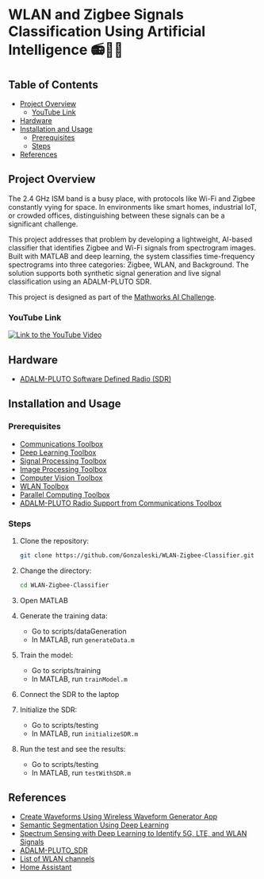 # WLAN and Zigbee Signals Classification Using Artificial Intelligence 📻🛜📶

## Table of Contents
- [Project Overview](#project-overview)
  - [YouTube Link](#youtube-link)
- [Hardware](#hardware)
- [Installation and Usage](#installation-and-usage)
  - [Prerequisites](#prerequisites)
  - [Steps](#steps)
- [References](#references)

## **Project Overview**

The 2.4 GHz ISM band is a busy place, with protocols like Wi-Fi and Zigbee constantly vying for space. In environments like smart homes, industrial IoT, or crowded offices, distinguishing between these signals can be a significant challenge.

This project addresses that problem by developing a lightweight, AI-based classifier that identifies Zigbee and Wi-Fi signals from spectrogram images. Built with MATLAB and deep learning, the system classifies time-frequency spectrograms into three categories: Zigbee, WLAN, and Background. The solution supports both synthetic signal generation and live signal classification using an ADALM-PLUTO SDR.

This project is designed as part of the [Mathworks AI Challenge](https://uk.mathworks.com/academia/students/competitions/student-challenge/ai-challenge.html).


### **YouTube Link**

[![Link to the YouTube Video]()]()

## **Hardware**  

- [ADALM-PLUTO Software Defined Radio (SDR)](https://www.mouser.co.uk/ProductDetail/Analog-Devices/ADALM-PLUTO?qs=xbccQsLEe0ffoUoi%2FjfIWA%3D%3D&srsltid=AfmBOopmZ69ZNWqMXb250HqwJH8mDjs4Z5lK6xoUCLQz-2SmXdFxUKyD)

## **Installation and Usage**

### **Prerequisites**
- [Communications Toolbox](https://uk.mathworks.com/help/comm/index.html)
- [Deep Learning Toolbox](https://uk.mathworks.com/help/deeplearning/index.html)
- [Signal Processing Toolbox](https://uk.mathworks.com/help/signal/index.html)
- [Image Processing Toolbox](https://uk.mathworks.com/help/images/index.html)
- [Computer Vision Toolbox](https://uk.mathworks.com/help/vision/index.html)
- [WLAN Toolbox](https://uk.mathworks.com/help/wlan/index.html)
- [Parallel Computing Toolbox](https://uk.mathworks.com/help/parallel-computing/index.html)
- [ADALM-PLUTO Radio Support from Communications Toolbox](https://uk.mathworks.com/matlabcentral/fileexchange/61624-communications-toolbox-support-package-for-analog-devices-adalm-pluto-radio)

### **Steps**
1. Clone the repository:
   ```bash
   git clone https://github.com/Gonzaleski/WLAN-Zigbee-Classifier.git
   ```

2. Change the directory:
   ```bash
   cd WLAN-Zigbee-Classifier
   ```

3. Open MATLAB
   
4. Generate the training data:
   - Go to scripts/dataGeneration
   - In MATLAB, run `generateData.m`

5. Train the model:
   - Go to scripts/training
   - In MATLAB, run `trainModel.m`
  
6. Connect the SDR to the laptop

7. Initialize the SDR:
   - Go to scripts/testing
   - In MATLAB, run `initializeSDR.m`

8. Run the test and see the results:
   - Go to scripts/testing
   - In MATLAB, run `testWithSDR.m`

## **References**
- [Create Waveforms Using Wireless Waveform Generator App](https://uk.mathworks.com/help/comm/ug/create-waveforms-using-wireless-waveform-generator-app.html)
- [Semantic Segmentation Using Deep Learning](https://uk.mathworks.com/help/vision/ug/semantic-segmentation-using-deep-learning.html)
- [Spectrum Sensing with Deep Learning to Identify 5G, LTE, and WLAN Signals](https://uk.mathworks.com/help/comm/ug/spectrum-sensing-with-deep-learning-to-identify-5g-and-lte-signals.html)
- [ADALM-PLUTO_SDR](https://www.analog.com/en/resources/evaluation-hardware-and-software/evaluation-boards-kits/ADALM-PLUTO.html#eb-overview)
- [List of WLAN channels](https://en.wikipedia.org/wiki/List_of_WLAN_channels)
- [Home Assistant](https://community.home-assistant.io/t/should-hue-and-sonoff-zigbee-be-on-same-or-different-channel/726429)
